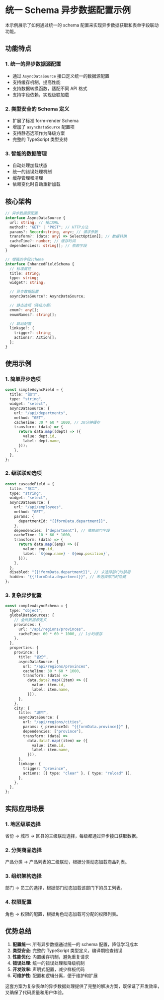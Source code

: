 # 统一 Schema 异步数据配置示例

本示例展示了如何通过统一的 schema 配置来实现异步数据获取和表单字段联动功能。

## 功能特点

### 1. 统一的异步数据源配置

- 通过 `AsyncDataSource` 接口定义统一的数据源配置
- 支持缓存机制，提高性能
- 支持数据转换函数，适配不同 API 格式
- 支持字段依赖，实现级联加载

### 2. 类型安全的 Schema 定义

- 扩展了标准 form-render Schema
- 增加了 `asyncDataSource` 配置项
- 支持静态选项作为降级方案
- 完整的 TypeScript 类型支持

### 3. 智能的数据管理

- 自动处理加载状态
- 统一的错误处理机制
- 缓存管理和清理
- 依赖变化时自动重新加载

## 核心架构

```typescript
// 异步数据源配置
interface AsyncDataSource {
  url: string; // 接口URL
  method?: "GET" | "POST"; // HTTP方法
  params?: Record<string, any>; // 请求参数
  transform?: (data: any) => SelectOption[]; // 数据转换
  cacheTime?: number; // 缓存时间
  dependencies?: string[]; // 依赖字段
}

// 增强的字段Schema
interface EnhancedFieldSchema {
  // 标准属性
  title: string;
  type: string;
  widget?: string;

  // 异步数据配置
  asyncDataSource?: AsyncDataSource;

  // 静态选项（降级方案）
  enum?: any[];
  enumNames?: string[];

  // 联动配置
  linkage?: {
    trigger?: string;
    actions?: Action[];
  };
}
```

## 使用示例

### 1. 简单异步选项

```typescript
const simpleAsyncField = {
  title: "部门",
  type: "string",
  widget: "select",
  asyncDataSource: {
    url: "/api/departments",
    method: "GET",
    cacheTime: 30 * 60 * 1000, // 30分钟缓存
    transform: (data) => {
      return data.map((dept) => ({
        value: dept.id,
        label: dept.name,
      }));
    },
  },
};
```

### 2. 级联联动选项

```typescript
const cascadeField = {
  title: "员工",
  type: "string",
  widget: "select",
  asyncDataSource: {
    url: "/api/employees",
    method: "GET",
    params: {
      departmentId: "{{formData.department}}",
    },
    dependencies: ["department"], // 依赖部门字段
    cacheTime: 10 * 60 * 1000,
    transform: (data) => {
      return data.map((emp) => ({
        value: emp.id,
        label: `${emp.name} - ${emp.position}`,
      }));
    },
  },
  disabled: "{{!formData.department}}", // 未选择部门时禁用
  hidden: "{{!formData.department}}", // 未选择部门时隐藏
};
```

### 3. 复杂异步配置

```typescript
const complexAsyncSchema = {
  type: "object",
  globalDataSources: {
    // 全局数据源定义
    provinces: {
      url: "/api/regions/provinces",
      cacheTime: 60 * 60 * 1000, // 1小时缓存
    },
  },
  properties: {
    province: {
      title: "省份",
      asyncDataSource: {
        url: "/api/regions/provinces",
        cacheTime: 30 * 60 * 1000,
        transform: (data) =>
          data.data?.map((item) => ({
            value: item.id,
            label: item.name,
          })),
      },
    },
    city: {
      title: "城市",
      asyncDataSource: {
        url: "/api/regions/cities",
        params: { provinceId: "{{formData.province}}" },
        dependencies: ["province"],
        transform: (data) =>
          data.data?.map((item) => ({
            value: item.id,
            label: item.name,
          })),
      },
      linkage: {
        trigger: "province",
        actions: [{ type: "clear" }, { type: "reload" }],
      },
    },
  },
};
```

## 实际应用场景

### 1. 地区级联选择

省份 → 城市 → 区县的三级联动选择，每级都通过异步接口获取数据。

### 2. 分类商品选择

产品分类 → 产品列表的二级联动，根据分类动态加载商品列表。

### 3. 组织架构选择

部门 → 员工的选择，根据部门动态加载该部门下的员工列表。

### 4. 权限配置

角色 → 权限的配置，根据角色动态加载可分配的权限列表。

## 优势总结

1. **配置统一**: 所有异步数据通过统一的 schema 配置，降低学习成本
2. **类型安全**: 完整的 TypeScript 类型定义，编译期检查错误
3. **性能优化**: 内置缓存机制，避免重复请求
4. **错误处理**: 统一的错误处理和降级机制
5. **开发效率**: 声明式配置，减少样板代码
6. **可维护性**: 配置和逻辑分离，便于维护和扩展

这套方案为复杂表单的异步数据处理提供了完整的解决方案，既保证了开发效率，又确保了代码质量和用户体验。

